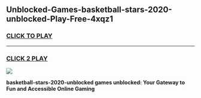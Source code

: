 
## Unblocked-Games-basketball-stars-2020-unblocked-Play-Free-4xqz1
<h3>
<a href="https://premium76.site?title=basketball-stars-2020-unblocked&ref=23A">CLICK TO PLAY</a></h3>
<hr>

<h3>
<a href="https://premium76.site?title=basketball-stars-2020-unblocked&ref=23A">CLICK 2 PLAY</a>
  
</h3>

<a href="https://premium76.site?title=basketball-stars-2020-unblocked&ref=23A"><img src="https://clearcache.store/games.png"></a>


**basketball-stars-2020-unblocked games unblocked: Your Gateway to Fun and Accessible Online Gaming**
